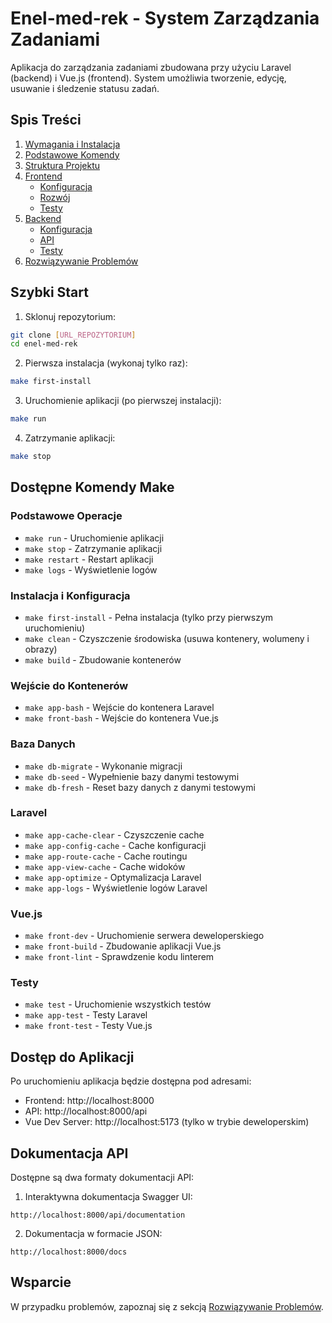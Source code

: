 # Enel-med-rek - System Zarządzania Zadaniami

Aplikacja do zarządzania zadaniami zbudowana przy użyciu Laravel (backend) i Vue.js (frontend). System umożliwia tworzenie, edycję, usuwanie i śledzenie statusu zadań.

## Spis Treści

1. [Wymagania i Instalacja](docs/installation.md)
2. [Podstawowe Komendy](docs/commands.md)
3. [Struktura Projektu](docs/project-structure.md)
4. [Frontend](docs/frontend/README.md)
   - [Konfiguracja](docs/frontend/configuration.md)
   - [Rozwój](docs/frontend/development.md)
   - [Testy](docs/frontend/testing.md)
5. [Backend](docs/backend/README.md)
   - [Konfiguracja](docs/backend/configuration.md)
   - [API](docs/backend/api.md)
   - [Testy](docs/backend/testing.md)
6. [Rozwiązywanie Problemów](docs/troubleshooting.md)

## Szybki Start

1. Sklonuj repozytorium:
```bash
git clone [URL_REPOZYTORIUM]
cd enel-med-rek
```

2. Pierwsza instalacja (wykonaj tylko raz):
```bash
make first-install
```

3. Uruchomienie aplikacji (po pierwszej instalacji):
```bash
make run
```

4. Zatrzymanie aplikacji:
```bash
make stop
```

## Dostępne Komendy Make

### Podstawowe Operacje
- `make run` - Uruchomienie aplikacji
- `make stop` - Zatrzymanie aplikacji
- `make restart` - Restart aplikacji
- `make logs` - Wyświetlenie logów

### Instalacja i Konfiguracja
- `make first-install` - Pełna instalacja (tylko przy pierwszym uruchomieniu)
- `make clean` - Czyszczenie środowiska (usuwa kontenery, wolumeny i obrazy)
- `make build` - Zbudowanie kontenerów

### Wejście do Kontenerów
- `make app-bash` - Wejście do kontenera Laravel
- `make front-bash` - Wejście do kontenera Vue.js

### Baza Danych
- `make db-migrate` - Wykonanie migracji
- `make db-seed` - Wypełnienie bazy danymi testowymi
- `make db-fresh` - Reset bazy danych z danymi testowymi

### Laravel
- `make app-cache-clear` - Czyszczenie cache
- `make app-config-cache` - Cache konfiguracji
- `make app-route-cache` - Cache routingu
- `make app-view-cache` - Cache widoków
- `make app-optimize` - Optymalizacja Laravel
- `make app-logs` - Wyświetlenie logów Laravel

### Vue.js
- `make front-dev` - Uruchomienie serwera deweloperskiego
- `make front-build` - Zbudowanie aplikacji Vue.js
- `make front-lint` - Sprawdzenie kodu linterem

### Testy
- `make test` - Uruchomienie wszystkich testów
- `make app-test` - Testy Laravel
- `make front-test` - Testy Vue.js

## Dostęp do Aplikacji

Po uruchomieniu aplikacja będzie dostępna pod adresami:
- Frontend: http://localhost:8000
- API: http://localhost:8000/api
- Vue Dev Server: http://localhost:5173 (tylko w trybie deweloperskim)

## Dokumentacja API

Dostępne są dwa formaty dokumentacji API:

1. Interaktywna dokumentacja Swagger UI:
```
http://localhost:8000/api/documentation
```

2. Dokumentacja w formacie JSON:
```
http://localhost:8000/docs
```

## Wsparcie

W przypadku problemów, zapoznaj się z sekcją [Rozwiązywanie Problemów](docs/troubleshooting.md). 